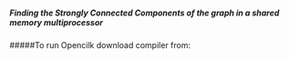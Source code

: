 ##### _Finding the Strongly Connected Components of the graph in a shared memory multiprocessor_

#####To run Opencilk download compiler from: